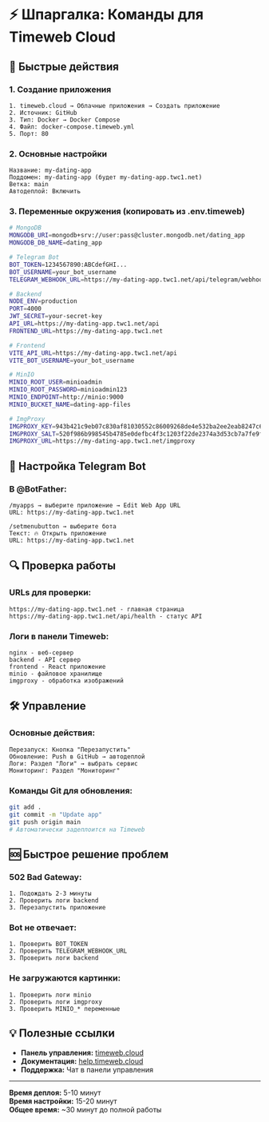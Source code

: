 # ⚡ Шпаргалка: Команды для Timeweb Cloud

## 🚀 Быстрые действия

### 1. Создание приложения
```
1. timeweb.cloud → Облачные приложения → Создать приложение
2. Источник: GitHub
3. Тип: Docker → Docker Compose
4. Файл: docker-compose.timeweb.yml
5. Порт: 80
```

### 2. Основные настройки
```
Название: my-dating-app
Поддомен: my-dating-app (будет my-dating-app.twc1.net)
Ветка: main
Автодеплой: Включить
```

### 3. Переменные окружения (копировать из .env.timeweb)
```bash
# MongoDB
MONGODB_URI=mongodb+srv://user:pass@cluster.mongodb.net/dating_app
MONGODB_DB_NAME=dating_app

# Telegram Bot
BOT_TOKEN=1234567890:ABCdefGHI...
BOT_USERNAME=your_bot_username
TELEGRAM_WEBHOOK_URL=https://my-dating-app.twc1.net/api/telegram/webhook

# Backend
NODE_ENV=production
PORT=4000
JWT_SECRET=your-secret-key
API_URL=https://my-dating-app.twc1.net/api
FRONTEND_URL=https://my-dating-app.twc1.net

# Frontend
VITE_API_URL=https://my-dating-app.twc1.net/api
VITE_BOT_USERNAME=your_bot_username

# MinIO
MINIO_ROOT_USER=minioadmin
MINIO_ROOT_PASSWORD=minioadmin123
MINIO_ENDPOINT=http://minio:9000
MINIO_BUCKET_NAME=dating-app-files

# ImgProxy
IMGPROXY_KEY=943b421c9eb07c830af81030552c86009268de4e532ba2ee2eab8247c6da0881
IMGPROXY_SALT=520f986b998545b4785e0defbc4f3c1203f22de2374a3d53cb7a7fe9fea309c5
IMGPROXY_URL=https://my-dating-app.twc1.net/imgproxy
```

## 🤖 Настройка Telegram Bot

### В @BotFather:
```
/myapps → выберите приложение → Edit Web App URL
URL: https://my-dating-app.twc1.net

/setmenubutton → выберите бота
Текст: 🔥 Открыть приложение
URL: https://my-dating-app.twc1.net
```

## 🔍 Проверка работы

### URLs для проверки:
```
https://my-dating-app.twc1.net - главная страница
https://my-dating-app.twc1.net/api/health - статус API
```

### Логи в панели Timeweb:
```
nginx - веб-сервер
backend - API сервер
frontend - React приложение
minio - файловое хранилище
imgproxy - обработка изображений
```

## 🛠️ Управление

### Основные действия:
```
Перезапуск: Кнопка "Перезапустить"
Обновление: Push в GitHub → автодеплой
Логи: Раздел "Логи" → выбрать сервис
Мониторинг: Раздел "Мониторинг"
```

### Команды Git для обновления:
```bash
git add .
git commit -m "Update app"
git push origin main
# Автоматически задеплоится на Timeweb
```

## 🆘 Быстрое решение проблем

### 502 Bad Gateway:
```
1. Подождать 2-3 минуты
2. Проверить логи backend
3. Перезапустить приложение
```

### Bot не отвечает:
```
1. Проверить BOT_TOKEN
2. Проверить TELEGRAM_WEBHOOK_URL
3. Проверить логи backend
```

### Не загружаются картинки:
```
1. Проверить логи minio
2. Проверить логи imgproxy
3. Проверить MINIO_* переменные
```

## 💡 Полезные ссылки

- **Панель управления:** [timeweb.cloud](https://timeweb.cloud)
- **Документация:** [help.timeweb.cloud](https://help.timeweb.cloud)
- **Поддержка:** Чат в панели управления

---

**Время деплоя:** 5-10 минут  
**Время настройки:** 15-20 минут  
**Общее время:** ~30 минут до полной работы